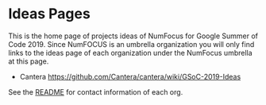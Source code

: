 
# Ideas Pages

This is the home page of projects ideas of NumFocus for Google Summer of Code 2019.
Since NumFOCUS is an umbrella organization you will only find links to the ideas
page of each organization under the NumFocus umbrella at this page.

- Cantera https://github.com/Cantera/cantera/wiki/GSoC-2019-Ideas


See the [README](https://github.com/numfocus/gsoc/blob/master/README.md) for contact information of each org.
